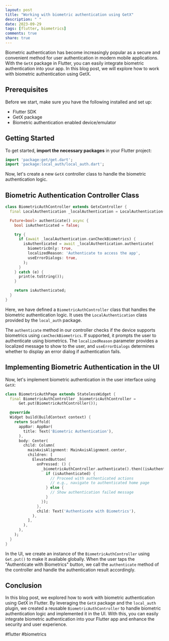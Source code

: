 ```yaml
---
layout: post
title: "Working with biometric authentication using GetX"
description: " "
date: 2023-09-29
tags: [flutter, biometrics]
comments: true
share: true
---
```


Biometric authentication has become increasingly popular as a secure and convenient method for user authentication in modern mobile applications. With the `GetX` package in Flutter, you can easily integrate biometric authentication into your app. In this blog post, we will explore how to work with biometric authentication using GetX.

## Prerequisites
Before we start, make sure you have the following installed and set up:
- Flutter SDK
- GetX package
- Biometric authentication enabled device/emulator

## Getting Started
To get started, **import the necessary packages** in your Flutter project:

```dart
import 'package:get/get.dart';
import 'package:local_auth/local_auth.dart';
```

Now, let's create a new `GetX` controller class to handle the biometric authentication logic.

## Biometric Authentication Controller Class
```dart
class BiometricAuthController extends GetxController {
  final LocalAuthentication _localAuthentication = LocalAuthentication();

  Future<bool> authenticate() async {
    bool isAuthenticated = false;

    try {
      if (await _localAuthentication.canCheckBiometrics) {
        isAuthenticated = await _localAuthentication.authenticate(
          biometricOnly: true,
          localizedReason: 'Authenticate to access the app',
          useErrorDialogs: true,
        );
      }
    } catch (e) {
      print(e.toString());
    }

    return isAuthenticated;
  }
}
```

Here, we have defined a `BiometricAuthController` class that handles the biometric authentication logic. It uses the `LocalAuthentication` class provided by the `local_auth` package.

The `authenticate` method in our controller checks if the device supports biometrics using `canCheckBiometrics`. If supported, it prompts the user to authenticate using biometrics. The `localizedReason` parameter provides a localized message to show to the user, and `useErrorDialogs` determines whether to display an error dialog if authentication fails.

## Implementing Biometric Authentication in the UI
Now, let's implement biometric authentication in the user interface using `GetX`:

```dart
class BiometricAuthPage extends StatelessWidget {
  final BiometricAuthController _biometricAuthController =
      Get.put(BiometricAuthController());

  @override
  Widget build(BuildContext context) {
    return Scaffold(
      appBar: AppBar(
        title: Text('Biometric Authentication'),
      ),
      body: Center(
        child: Column(
          mainAxisAlignment: MainAxisAlignment.center,
          children: [
            ElevatedButton(
              onPressed: () {
                _biometricAuthController.authenticate().then((isAuthenticated) {
                  if (isAuthenticated) {
                    // Proceed with authenticated actions
                    // e.g., navigate to authenticated home page
                  } else {
                    // Show authentication failed message
                  }
                });
              },
              child: Text('Authenticate with Biometrics'),
            ),
          ],
        ),
      ),
    );
  }
}
```

In the UI, we create an instance of the `BiometricAuthController` using `Get.put()` to make it available globally. When the user taps the "Authenticate with Biometrics" button, we call the `authenticate` method of the controller and handle the authentication result accordingly.

## Conclusion
In this blog post, we explored how to work with biometric authentication using GetX in Flutter. By leveraging the `GetX` package and the `local_auth` plugin, we created a reusable `BiometricAuthController` to handle biometric authentication logic and implemented it in the UI. With this, you can easily integrate biometric authentication into your Flutter app and enhance the security and user experience.

#flutter #biometrics